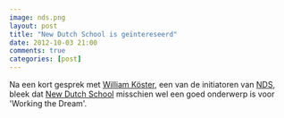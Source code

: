```yaml
---
image: nds.png
layout: post
title: "New Dutch School is geïntereseerd"
date: 2012-10-03 21:00
comments: true
categories: [post]
---
```


Na een kort gesprek met [William Köster](http://www.williamkoster.com/ "Website"), een van de initiatoren van [NDS](http://www.newdutchschool.nl/ "Website"), bleek dat [New Dutch School](http://www.newdutchschool.nl/ "Website") misschien wel een goed onderwerp is voor 'Working the Dream'.




